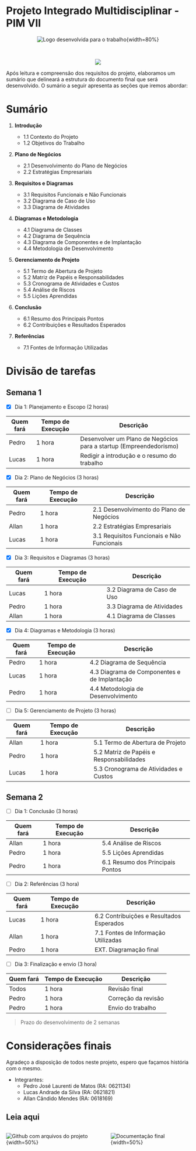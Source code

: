 
# Projeto Integrado Multidisciplinar - PIM VII

<div align="center">

![Logo desenvolvida para o trabalho](./img/PIM-VII-LOGO.png){width=80%}

<br>

![](https://geps.dev/progress/20)

</div>

Após leitura e compreensão dos requisitos do projeto, elaboramos um sumário que delineará a estrutura do documento final que será desenvolvido. O sumário a seguir apresenta as seções que iremos abordar:

# Sumário

1. **Introdução**
    - 1.1 Contexto do Projeto
    - 1.2 Objetivos do Trabalho

2. **Plano de Negócios**
    - 2.1 Desenvolvimento do Plano de Negócios
    - 2.2 Estratégias Empresariais

3. **Requisitos e Diagramas**
    - 3.1 Requisitos Funcionais e Não Funcionais
    - 3.2 Diagrama de Caso de Uso
    - 3.3 Diagrama de Atividades

4. **Diagramas e Metodologia**
    - 4.1 Diagrama de Classes
    - 4.2 Diagrama de Sequência
    - 4.3 Diagrama de Componentes e de Implantação
    - 4.4 Metodologia de Desenvolvimento

5. **Gerenciamento de Projeto**
    - 5.1 Termo de Abertura de Projeto
    - 5.2 Matriz de Papéis e Responsabilidades
    - 5.3 Cronograma de Atividades e Custos
    - 5.4 Análise de Riscos
    - 5.5 Lições Aprendidas

6. **Conclusão**
    - 6.1 Resumo dos Principais Pontos
    - 6.2 Contribuições e Resultados Esperados

7. **Referências**
    - 7.1 Fontes de Informação Utilizadas

# Divisão de tarefas



## Semana 1

- [X] Dia 1: Planejamento e Escopo (2 horas)

| Quem fará | Tempo de Execução  | Descrição                                                         | 
|-----------|--------------------|-------------------------------------------------------------------|
| Pedro     | 1 hora             | Desenvolver um Plano de Negócios para a startup (Empreendedorismo)|
| Lucas     | 1 hora             | Redigir a introdução e o resumo do trabalho                       |

- [X] Dia 2: Plano de Negócios (3 horas)

| Quem fará | Tempo de Execução  | Descrição                                                         | 
|-----------|--------------------|-------------------------------------------------------------------|
| Pedro     | 1 hora             | 2.1 Desenvolvimento do Plano de Negócios                          |
| Allan     | 1 hora             | 2.2 Estratégias Empresariais                                      |
| Lucas     | 1 hora             | 3.1 Requisitos Funcionais e Não Funcionais                        |

- [x] Dia 3: Requisitos e Diagramas (3 horas)

| Quem fará | Tempo de Execução  | Descrição                                                         | 
|-----------|--------------------|-------------------------------------------------------------------|
| Lucas     | 1 hora             | 3.2 Diagrama de Caso de Uso                                       |
| Pedro     | 1 hora             | 3.3 Diagrama de Atividades                                        |
| Allan     | 1 hora             | 4.1 Diagrama de Classes                                           |

- [x] Dia 4: Diagramas e Metodologia (3 horas)

| Quem fará | Tempo de Execução  | Descrição                                                         | 
|-----------|--------------------|-------------------------------------------------------------------|
| Pedro     | 1 hora             | 4.2 Diagrama de Sequência                                         |
| Lucas     | 1 hora             | 4.3 Diagrama de Componentes e de Implantação                      |
| Pedro     | 1 hora             | 4.4 Metodologia de Desenvolvimento                                |

- [ ] Dia 5: Gerenciamento de Projeto (3 horas)

| Quem fará | Tempo de Execução  | Descrição                                                         | 
|-----------|--------------------|-------------------------------------------------------------------|
| Allan     | 1 hora             | 5.1 Termo de Abertura de Projeto                                  |
| Pedro     | 1 hora             | 5.2 Matriz de Papéis e Responsabilidades                          |
| Lucas     | 1 hora             | 5.3 Cronograma de Atividades e Custos                             |

## Semana 2

- [ ] Dia 1: Conclusão (3 horas)

| Quem fará | Tempo de Execução  | Descrição                                                         | 
|-----------|--------------------|-------------------------------------------------------------------|
| Allan     | 1 hora             | 5.4 Análise de Riscos                                             |
| Pedro     | 1 hora             | 5.5 Lições Aprendidas                                             |
| Pedro     | 1 hora             | 6.1 Resumo dos Principais Pontos                                  |

- [ ] Dia 2: Referências (3 hora)

| Quem fará | Tempo de Execução  | Descrição                                                         | 
|-----------|--------------------|-------------------------------------------------------------------|
| Lucas     | 1 hora             | 6.2 Contribuições e Resultados Esperados                          |
| Allan     | 1 hora             | 7.1 Fontes de Informação Utilizadas                               |
| Pedro     | 1 hora             | EXT. Diagramação final                                            |


- [ ] Dia 3: Finalização e envio (3 hora)

| Quem fará | Tempo de Execução  | Descrição                                                         | 
|-----------|--------------------|-------------------------------------------------------------------|
| Todos     | 1 hora             | Revisão final                                                     |
| Pedro     | 1 hora             | Correção da revisão                                               |
| Pedro     | 1 hora             | Envio do trabalho                                                 |

> Prazo do desenvolvimento de 2 semanas

# Considerações finais

Agradeço a disposição de todos neste projeto, espero que façamos história com o mesmo.

- Integrantes:
  - Pedro José Laurenti de Matos (RA: 0621134)
  - Lucas Andrade da Silva (RA: 0621821)
  - Allan Cândido Mendes (RA: 0618169)

## Leia aqui

<div style=" display: flex; flex-direction: row; align-items: center; justify-content: center; ">

![ [Github com arquivos do projeto](https://github.com/Pedro-Laurenti/ADS-UNIP/tree/main/%F0%9F%93%82%20Projetos/PIM-VII) ](img/github.png){width=50%}

![ [Documentação final](https://www.orbytesistemas.com/pimvii/PIM-VII.pdf) ](img/latex.png){width=50%}



</div>
